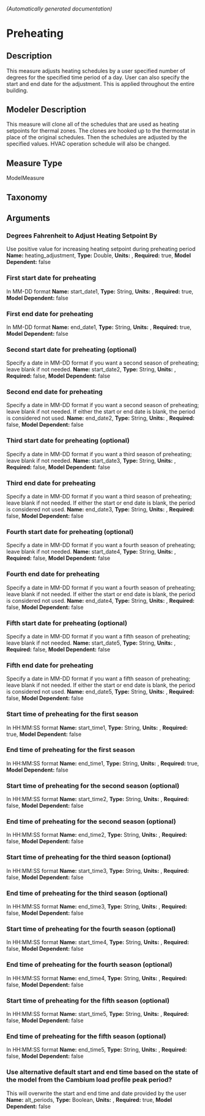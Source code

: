 

###### (Automatically generated documentation)

# Preheating

## Description
This measure adjusts heating schedules by a user specified number of degrees for the specified time period of a day. User can also specify the start and end date for the adjustment. This is applied throughout the entire building.

## Modeler Description
This measure will clone all of the schedules that are used as heating setpoints for thermal zones. The clones are hooked up to the thermostat in place of the original schedules. Then the schedules are adjusted by the specified values. HVAC operation schedule will also be changed. 

## Measure Type
ModelMeasure

## Taxonomy


## Arguments


### Degrees Fahrenheit to Adjust Heating Setpoint By
Use positive value for increasing heating setpoint during preheating period
**Name:** heating_adjustment,
**Type:** Double,
**Units:** ,
**Required:** true,
**Model Dependent:** false

### First start date for preheating
In MM-DD format
**Name:** start_date1,
**Type:** String,
**Units:** ,
**Required:** true,
**Model Dependent:** false

### First end date for preheating
In MM-DD format
**Name:** end_date1,
**Type:** String,
**Units:** ,
**Required:** true,
**Model Dependent:** false

### Second start date for preheating (optional)
Specify a date in MM-DD format if you want a second season of preheating; leave blank if not needed.
**Name:** start_date2,
**Type:** String,
**Units:** ,
**Required:** false,
**Model Dependent:** false

### Second end date for preheating
Specify a date in MM-DD format if you want a second season of preheating; leave blank if not needed. If either the start or end date is blank, the period is considered not used.
**Name:** end_date2,
**Type:** String,
**Units:** ,
**Required:** false,
**Model Dependent:** false

### Third start date for preheating (optional)
Specify a date in MM-DD format if you want a third season of preheating; leave blank if not needed.
**Name:** start_date3,
**Type:** String,
**Units:** ,
**Required:** false,
**Model Dependent:** false

### Third end date for preheating
Specify a date in MM-DD format if you want a third season of preheating; leave blank if not needed. If either the start or end date is blank, the period is considered not used.
**Name:** end_date3,
**Type:** String,
**Units:** ,
**Required:** false,
**Model Dependent:** false

### Fourth start date for preheating (optional)
Specify a date in MM-DD format if you want a fourth season of preheating; leave blank if not needed.
**Name:** start_date4,
**Type:** String,
**Units:** ,
**Required:** false,
**Model Dependent:** false

### Fourth end date for preheating
Specify a date in MM-DD format if you want a fourth season of preheating; leave blank if not needed. If either the start or end date is blank, the period is considered not used.
**Name:** end_date4,
**Type:** String,
**Units:** ,
**Required:** false,
**Model Dependent:** false

### Fifth start date for preheating (optional)
Specify a date in MM-DD format if you want a fifth season of preheating; leave blank if not needed.
**Name:** start_date5,
**Type:** String,
**Units:** ,
**Required:** false,
**Model Dependent:** false

### Fifth end date for preheating
Specify a date in MM-DD format if you want a fifth season of preheating; leave blank if not needed. If either the start or end date is blank, the period is considered not used.
**Name:** end_date5,
**Type:** String,
**Units:** ,
**Required:** false,
**Model Dependent:** false

### Start time of preheating for the first season
In HH:MM:SS format
**Name:** start_time1,
**Type:** String,
**Units:** ,
**Required:** true,
**Model Dependent:** false

### End time of preheating for the first season
In HH:MM:SS format
**Name:** end_time1,
**Type:** String,
**Units:** ,
**Required:** true,
**Model Dependent:** false

### Start time of preheating for the second season (optional)
In HH:MM:SS format
**Name:** start_time2,
**Type:** String,
**Units:** ,
**Required:** false,
**Model Dependent:** false

### End time of preheating for the second season (optional)
In HH:MM:SS format
**Name:** end_time2,
**Type:** String,
**Units:** ,
**Required:** false,
**Model Dependent:** false

### Start time of preheating for the third season (optional)
In HH:MM:SS format
**Name:** start_time3,
**Type:** String,
**Units:** ,
**Required:** false,
**Model Dependent:** false

### End time of preheating for the third season (optional)
In HH:MM:SS format
**Name:** end_time3,
**Type:** String,
**Units:** ,
**Required:** false,
**Model Dependent:** false

### Start time of preheating for the fourth season (optional)
In HH:MM:SS format
**Name:** start_time4,
**Type:** String,
**Units:** ,
**Required:** false,
**Model Dependent:** false

### End time of preheating for the fourth season (optional)
In HH:MM:SS format
**Name:** end_time4,
**Type:** String,
**Units:** ,
**Required:** false,
**Model Dependent:** false

### Start time of preheating for the fifth season (optional)
In HH:MM:SS format
**Name:** start_time5,
**Type:** String,
**Units:** ,
**Required:** false,
**Model Dependent:** false

### End time of preheating for the fifth season (optional)
In HH:MM:SS format
**Name:** end_time5,
**Type:** String,
**Units:** ,
**Required:** false,
**Model Dependent:** false

### Use alternative default start and end time based on the state of the model from the Cambium load profile peak period?
This will overwrite the start and end time and date provided by the user
**Name:** alt_periods,
**Type:** Boolean,
**Units:** ,
**Required:** true,
**Model Dependent:** false




